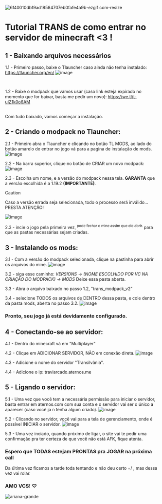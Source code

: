
![6f40010dbf9ad18584707eb0fafe4a9b-ezgif com-resize](https://github.com/user-attachments/assets/f6b78f88-22e6-4824-8e24-7764a4abfc59)

# Tutorial TRANS de como entrar no servidor de minecraft <3 ! 


## 1 - Baixando arquivos necessários

1.1 - Primeiro passo, baixe o Tlauncher caso ainda não tenha instalado:
https://tlauncher.org/en/
![image](https://github.com/user-attachments/assets/ea8dd1db-08d3-4767-9120-946f6de251f5)

<br>

1.2 - Baixe o modpack que vamos usar (caso link esteja expirado no momento que for baixar, basta me pedir um novo):
https://we.tl/t-uIZ1k0o6AM

<br>
Com tudo baixado, vamos começar a instalação.
<br>



## 2 - Criando o modpack no Tlauncher:

2.1 - Primeiro abra o Tlauncher e clicando no botão TL MODS, ao lado do botão amarelo de entrar no jogo vá para a pagina de instalação de mods.
![image](https://github.com/user-attachments/assets/eaef8537-d2cd-4fa4-97c9-67e68a05bebb)
<br>

2.2 - Na barra superior, clique no botão de CRIAR um novo modpack:
![image](https://github.com/user-attachments/assets/0e4701f0-70cc-4293-b61b-19982bb09494)
<br>

2.3 - Escolha um nome, e a versão do modpack nessa tela.
      **GARANTA** que a versão escolhida é a 1.19.2 **(IMPORTANTE)**.

> [!CAUTION]
> Caso a versão errada seja selecionada, todo o processo será inválido... PRESTA ATENÇÃO!

![image](https://github.com/user-attachments/assets/06b3440d-0384-4a94-87bf-64c17b299e01)
<br>


2.3 - incie o jogo pela primeira vez,<sup> pode fechar o mine assim que ele abrir. </sup> para que as pastas necessárias sejam criadas.
<br>

## 3 - Instalando os mods:

3.1 - Com a versão do modpack selecionada, clique na pastinha para abrir os arquivos do mine.
![image](https://github.com/user-attachments/assets/1209f3ab-58d1-426e-b6cb-cf4d437acd48)
<br>

3.2 - siga esse caminho:
*VERSIONS -> (NOME ESCOLHIDO POR VC NA CRIAÇÃO DO MODPACK) -> MODS*
Deixe essa pasta aberta.
<br>

3.3 - Abra o arquivo baixado no passo 1.2, "trans_modpack_v2"
<br>

3.4 - selecione TODOS os arquivos de DENTRO dessa pasta, e cole dentro da pasta mods, aberta no passo 3.2.
![image](https://github.com/user-attachments/assets/f5eb8bd9-0397-407c-8722-27df0d2ff9ce)
<br>

### Pronto, seu jogo já está devidamente configurado.

## 4 - Conectando-se ao servidor:

4.1 - Dentro do minecraft vá em "Multiplayer"
<br>

4.2 - Clique em ADICIONAR SERVIDOR, NÃO em conexão direta.
![image](https://github.com/user-attachments/assets/f94e5e5c-4d2f-4f0c-976d-68a17a1d7fc6)
<br>

4.3 - Adicione o nome do servidor "Transilvânia".
<br>

4.4 - Adicione o ip: traviarcado.aternos.me
<br>

## 5 - Ligando o servidor:

5.1 - Uma vez que você tem a necessária permissão para iniciar o servidor, basta entrar em aternos.com com sua conta e o servidor vai ser o único a aparecer (caso você ja n tenha algum criado).
![image](https://github.com/user-attachments/assets/e36cd882-a755-43d4-8c42-54c0beca7096)
<br>

5.2 - Clicando no servidor, você vai para a tela de gerenciamento, onde é possível INICIAR o servidor.
![image](https://github.com/user-attachments/assets/048a848f-8915-4b27-973b-b100860e0fc6)
<br>

5.3 - Uma vez inciado, quando próximo de ligar, o site vai te pedir uma confirmação pra ter certeza de que você não está AFK, fique atenta.
<br>


### Espero que TODAS estejam PRONTAS pra JOGAR na próxima call
Da última vez ficamos a tarde toda tentando e não deu certo =/ , mas dessa vez vai rolar. 
### AMO VCS! ♡

![ariana-grande](https://github.com/user-attachments/assets/0c50ef1d-bbd1-443e-9acd-e4bc6a0346ef)



